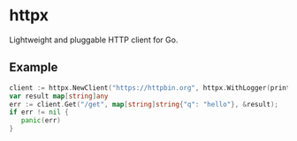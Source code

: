 # httpx
Lightweight and pluggable HTTP client for Go.

## Example

```go
client := httpx.NewClient("https://httpbin.org", httpx.WithLogger(printLogger{}))
var result map[string]any
err := client.Get("/get", map[string]string{"q": "hello"}, &result); 
if err != nil {
   panic(err)
}
```
